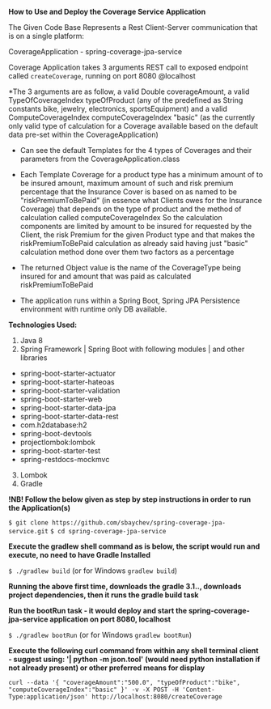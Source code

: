 **How to Use and Deploy the Coverage Service Application**

The Given Code Base Represents a Rest Client-Server communication that is on a single platform:

CoverageApplication - spring-coverage-jpa-service

Coverage Application takes 3 arguments REST call to exposed endpoint called `createCoverage`, running on port 8080 @localhost

*The 3 arguments are as follow, a valid Double coverageAmount, a valid TypeOfCoverageIndex typeOfProduct (any of the predefined as String constants bike, jewelry, electronics, sportsEquipment) and a valid ComputeCoverageIndex computeCoverageIndex "basic" (as the currently only valid type of calculation for a Coverage available based on the default data pre-set within the CoverageApplication)

- Can see the default Templates for the 4 types of Coverages and their parameters from the CoverageApplication.class
- Each Template Coverage for a product type has a minimum amount of to be insured amount, maximum amount of such and risk premium percentage that the Insurance Cover is based on as named to be "riskPremiumToBePaid" (in essence what Clients owes for the Insurance Coverage) that depends on the type of product and the method of calculation called computeCoverageIndex
    So the calculation components are limited by amount to be insured for requested by the Client, the risk Premium for the given Product type and that makes the riskPremiumToBePaid calculation as already said having just "basic" calculation method done over them two factors as a percentage
- The returned Object value is the name of the CoverageType being insured for and amount that was paid as calculated riskPremiumToBePaid

- The application runs within a Spring Boot, Spring JPA Persistence environment with runtime only DB available.

**Technologies Used:**

1. Java 8
2. Spring Framework | Spring Boot with following modules | and other libraries
 - spring-boot-starter-actuator
 - spring-boot-starter-hateoas
 - spring-boot-starter-validation
 - spring-boot-starter-web
 - spring-boot-starter-data-jpa
 - spring-boot-starter-data-rest
 - com.h2database:h2
 - spring-boot-devtools
 - projectlombok:lombok
 - spring-boot-starter-test
 - spring-restdocs-mockmvc
3. Lombok
4. Gradle


**!NB! Follow the below given as step by step instructions in order to run the Application(s)**

`$ git clone https://github.com/sbaychev/spring-coverage-jpa-service.git`
`$ cd spring-coverage-jpa-service`

**Execute the gradlew shell command as is below, the script would run and execute, no need to have Gradle Installed**

`$ ./gradlew build` (or for Windows `gradlew build`)

**Running the above first time, downloads the gradle 3.1.., downloads project dependencies, then it runs the gradle build task**

**Run the bootRun task - it would deploy and start the spring-coverage-jpa-service application on port 8080, localhost**

`$ ./gradlew bootRun` (or for Windows `gradlew bootRun`)

**Execute the following curl command from within any shell terminal client - suggest using: '| python -m json.tool' (would need python installation if not already present) or other preferred means for display**

`curl --data '{ "coverageAmount":"500.0", "typeOfProduct":"bike", "computeCoverageIndex":"basic" }' -v -X POST -H 'Content-Type:application/json' http://localhost:8080/createCoverage`

